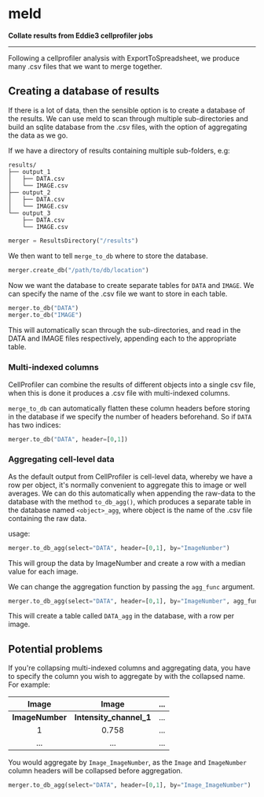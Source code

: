 # meld

**Collate results from Eddie3 cellprofiler jobs**

--------------------------------------------------------------------------------

Following a cellprofiler analysis with ExportToSpreadsheet, we produce many .csv files that we want to merge together.

## Creating a database of results

If there is a lot of data, then the sensible option is to create a database of the results. We can use meld to scan through multiple sub-directories and build an sqlite database from the .csv files, with the option of aggregating the data as we go.

If we have a directory of results containing multiple sub-folders, e.g:

```
results/
├── output_1
│   ├── DATA.csv
│   └── IMAGE.csv
├── output_2
│   ├── DATA.csv
│   └── IMAGE.csv
└── output_3
    ├── DATA.csv
    └── IMAGE.csv
```

```python
merger = ResultsDirectory("/results")
```

We then want to tell `merge_to_db` where to store the database.

```python
merger.create_db("/path/to/db/location")
```

Now we want the database to create separate tables for  `DATA` and `IMAGE`. We
can specify the name of the .csv file we want to store in each table.

```python
merger.to_db("DATA")
merger.to_db("IMAGE")
```

This will automatically scan through the sub-directories, and read in the DATA
and IMAGE files respectively, appending each to the appropriate table.


### Multi-indexed columns

CellProfiler can combine the results of different objects into a single csv
file, when this is done it produces a .csv file with multi-indexed columns.

`merge_to_db` can automatically flatten these column headers before storing in
the database if we specify the number of headers beforehand. So if `DATA` has
two indices:

```python
merger.to_db("DATA", header=[0,1])
```

### Aggregating cell-level data

As the default output from CellProfiler is cell-level data, whereby we have a
row per object, it's normally convenient to aggregate this to image or well
averages. We can do this automatically when appending the raw-data to the
database with the method `to_db_agg()`, which produces a separate table in the
database named `<object>_agg`, where object is the name of the .csv file
containing the raw data.

usage:

```python
merger.to_db_agg(select="DATA", header=[0,1], by="ImageNumber")
```

This will group the data by ImageNumber and create a row with a median value
for each image.

We can change the aggregation function by passing the `agg_func` argument.

```python
merger.to_db_agg(select="DATA", header=[0,1], by="ImageNumber", agg_func="mean")
```

This will create a table called `DATA_agg` in the database, with a row per
image.


## Potential problems

If you're collapsing multi-indexed columns and aggregating data, you have to specify the column you wish to aggregate by with the collapsed name.  
For example:

|    Image        |        Image            | ... |
|:---------------:|:-----------------------:|-----|
| **ImageNumber** | **Intensity_channel_1** | ... |
| 1               | 0.758                   | ... |
| ...             | ...                     | ... |

You would aggregate by `Image_ImageNumber`, as the `Image` and `ImageNumber` column headers will be collapsed before aggregation.

```python
merger.to_db_agg(select="DATA", header=[0,1], by="Image_ImageNumber")
```